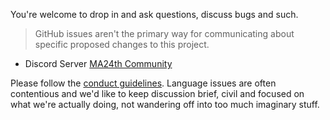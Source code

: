 You're welcome to drop in and ask questions, discuss bugs and such. 

> GitHub issues aren't the primary way for communicating 
> about specific proposed changes to this project.

- Discord Server [MA24th Community](https://discord.gg/g65AqbPK6g) 

Please follow the [conduct guidelines](https://github.com/MA24th/MA24th/blob/main/OpenSource/Software/CODE_OF_CONDUCT.md).
Language issues are often contentious and we'd like to keep discussion brief, 
civil and focused on what we're actually doing, not wandering off into too much imaginary stuff.
